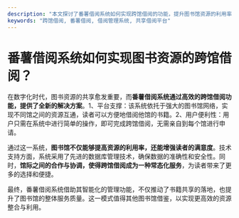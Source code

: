 ```yaml
---
description: "本文探讨了番薯借阅系统如何实现跨馆借阅的功能，提升图书馆资源的利用率。"
keywords: "跨馆借阅, 番薯借阅, 借阅管理系统, 共享借阅平台"
---
```

# 番薯借阅系统如何实现图书资源的跨馆借阅？

在数字化时代，图书资源的共享愈发重要，而**番薯借阅系统通过高效的跨馆借阅功能，提供了全新的解决方案**。1、平台支撑：该系统依托于强大的图书馆网络，实现不同馆之间的资源互通，读者可以方便地借阅他馆的书籍。2、用户便利性：用户只需在系统中进行简单的操作，即可完成跨馆借阅，无需亲自到每个馆进行申请。

通过这一系统，**图书馆不仅能够提高资源的利用率，还能增强读者的满意度**。技术支持方面，系统采用了先进的数据库管理技术，确保数据的准确性和安全性。同时，**馆际之间的合作与协调，使得跨馆借阅成为一种常态化服务**，为读者带来了更多的选择和便捷。

最终，番薯借阅系统借助其智能化的管理功能，不仅推动了书籍共享的落地，也提升了图书馆的整体服务质量。这一模式值得其他图书馆借鉴，以实现更高效的资源整合与利用。
